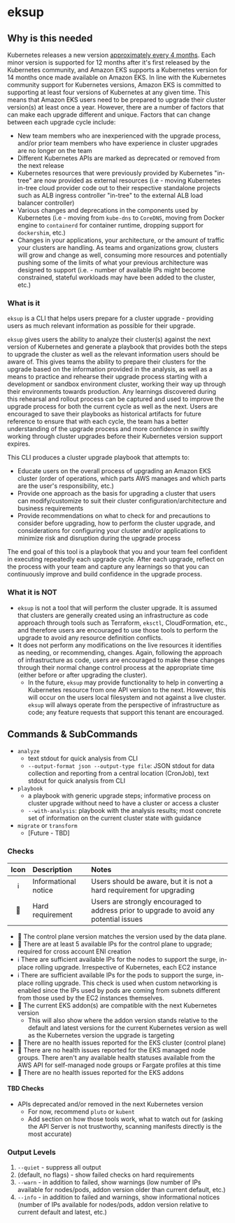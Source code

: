 # eksup

## Why is this needed

Kubernetes releases a new version [approximately every 4 months](https://kubernetes.io/releases/release/). Each minor version is supported for 12 months after it's first released by the Kubernetes community, and Amazon EKS supports a Kubernetes version for 14 months once made available on Amazon EKS. In line with the Kubernetes community support for Kubernetes versions, Amazon EKS is committed to supporting at least four versions of Kubernetes at any given time. This means that Amazon EKS users need to be prepared to upgrade their cluster version(s) at least once a year. However, there are a number of factors that can make each upgrade different and unique. Factors that can change between each upgrade cycle include:

- New team members who are inexperienced with the upgrade process, and/or prior team members who have experience in cluster upgrades are no longer on the team
- Different Kubernetes APIs are marked as deprecated or removed from the next release
- Kubernetes resources that were previously provided by Kubernetes "in-tree" are now provided as external resources (i.e - moving Kubernetes in-tree cloud provider code out to their respective standalone projects such as ALB ingress controller "in-tree" to the external ALB load balancer controller)
- Various changes and deprecations in the components used by Kubernetes (i.e - moving from `kube-dns` to `CoreDNS`, moving from Docker engine to `containerd` for container runtime, dropping support for `dockershim`, etc.)
- Changes in your applications, your architecture, or the amount of traffic your clusters are handling. As teams and organizations grow, clusters will grow and change as well, consuming more resources and potentially pushing some of the limits of what your previous architecture was designed to support (i.e. - number of available IPs might become constrained, stateful workloads may have been added to the cluster, etc.)

### What is it

`eksup` is a CLI that helps users prepare for a cluster upgrade - providing users as much relevant information as possible for their upgrade.

`eksup` gives users the ability to analyze their cluster(s) against the next version of Kubernetes and generate a playbook that provides both the steps to upgrade the cluster as well as the relevant information users should be aware of. This gives teams the ability to prepare their clusters for the upgrade based on the information provided in the analysis, as well as a means to practice and rehearse their upgrade process starting with a development or sandbox environment cluster, working their way up through their environments towards production. Any learnings discovered during this rehearsal and rollout process can be captured and used to improve the upgrade process for both the current cycle as well as the next. Users are encouraged to save their playbooks as historical artifacts for future reference to ensure that with each cycle, the team has a better understanding of the upgrade process and more confidence in swiftly working through cluster upgrades before their Kubernetes version support expires.

This CLI produces a cluster upgrade playbook that attempts to:

- Educate users on the overall process of upgrading an Amazon EKS cluster (order of operations, which parts AWS manages and which parts are the user's responsibility, etc.)
- Provide one approach as the basis for upgrading a cluster that users can modify/customize to suit their cluster configuration/architecture and business requirements
- Provide recommendations on what to check for and precautions to consider before upgrading, how to perform the cluster upgrade, and considerations for configuring your cluster and/or applications to minimize risk and disruption during the upgrade process

The end goal of this tool is a playbook that you and your team feel confident in executing repeatedly each upgrade cycle. After each upgrade, reflect on the process with your team and capture any learnings so that you can continuously improve and build confidence in the upgrade process.

### What it is NOT

- `eksup` is not a tool that will perform the cluster upgrade. It is assumed that clusters are generally created using an infrastructure as code approach through tools such as Terraform, `eksctl`, CloudFormation, etc., and therefore users are encouraged to use those tools to perform the upgrade to avoid any resource definition conflicts.
- It does not perform any modifications on the live resources it identifies as needing, or recommending, changes. Again, following the approach of infrastructure as code, users are encouraged to make these changes through their normal change control process at the appropriate time (either before or after upgrading the cluster).
  - In the future, `eksup` may provide functionality to help in converting a Kubernetes resource from one API version to the next. However, this will occur on the users local filesystem and not against a live cluster. `eksup` will always operate from the perspective of infrastructure as code; any feature requests that support this tenant are encouraged.

## Commands & SubCommands

- `analyze`
  - text stdout for quick analysis from CLI
  - `--output-format json --output-type file`: JSON stdout for data collection and reporting from a central location (CronJob), text stdout for quick analysis from CLI
- `playbook`
  - a playbook with generic upgrade steps; informative process on cluster upgrade without need to have a cluster or access a cluster
  - `--with-analysis`: playbook with the analysis results; most concrete set of information on the current cluster state with guidance
- `migrate` or `transform`
  - [Future - TBD]

### Checks

| Icon | Description          | Notes                                                                                   |
| :--: | :------------------- | :-------------------------------------------------------------------------------------- |
|  ℹ️  | Informational notice | Users should be aware, but it is not a hard requirement for upgrading                   |
|  🚫  | Hard requirement     | Users are strongly encouraged to address prior to upgrade to avoid any potential issues |

- 🚫 The control plane version matches the version used by the data plane.
- 🚫 There are at least 5 available IPs for the control plane to upgrade; required for cross account ENI creation
- ℹ️ There are sufficient available IPs for the nodes to support the surge, in-place rolling upgrade. Irrespective of Kubernetes, each EC2 instance
- ℹ️ There are sufficient available IPs for the pods to support the surge, in-place rolling upgrade. This check is used when custom networking is enabled since the IPs used by pods are coming from subnets different from those used by the EC2 instances themselves.
- 🚫 The current EKS addon(s) are compatible with the next Kubernetes version
  - This will also show where the addon version stands relative to the default and latest versions for the current Kubernetes version as well as the Kubernetes version the upgrade is targeting
- 🚫 There are no health issues reported for the EKS cluster (control plane)
- 🚫 There are no health issues reported for the EKS managed node groups. There aren't any available health statuses available from the AWS API for self-managed node groups or Fargate profiles at this time
- 🚫 There are no health issues reported for the EKS addons

#### TBD Checks

- APIs deprecated and/or removed in the next Kubernetes version
  - For now, recommend `pluto` or `kubent`
  - Add section on how those tools work, what to watch out for (asking the API Server is not trustworthy, scanning manifests directly is the most accurate)

### Output Levels

1. `--quiet` - suppress all output
2. (default, no flags) - show failed checks on hard requirements
3. `--warn` - in addition to failed, show warnings (low number of IPs available for nodes/pods, addon version older than current default, etc.)
4. `--info` - in addition to failed and warnings, show informational notices (number of IPs available for nodes/pods, addon version relative to current default and latest, etc.)
